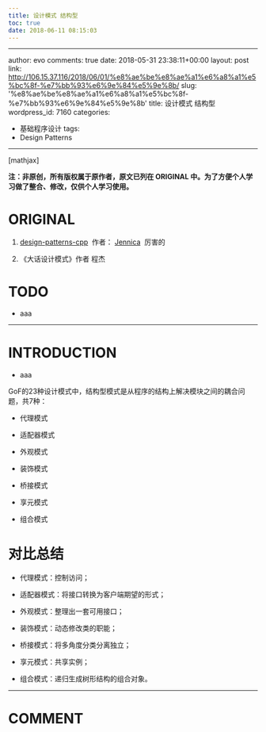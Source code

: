 ```yaml
---
title: 设计模式 结构型
toc: true
date: 2018-06-11 08:15:03
---
```

---
author: evo
comments: true
date: 2018-05-31 23:38:11+00:00
layout: post
link: http://106.15.37.116/2018/06/01/%e8%ae%be%e8%ae%a1%e6%a8%a1%e5%bc%8f-%e7%bb%93%e6%9e%84%e5%9e%8b/
slug: '%e8%ae%be%e8%ae%a1%e6%a8%a1%e5%bc%8f-%e7%bb%93%e6%9e%84%e5%9e%8b'
title: 设计模式 结构型
wordpress_id: 7160
categories:
- 基础程序设计
tags:
- Design Patterns
---

<!-- more -->

[mathjax]

**注：非原创，所有版权属于原作者，原文已列在 ORIGINAL 中。为了方便个人学习做了整合、修改，仅供个人学习使用。**


# ORIGINAL





 	
  1. [design-patterns-cpp](https://github.com/yogykwan/design-patterns-cpp)  作者： [Jennica](http://jennica.space/)  厉害的

 	
  2. 《大话设计模式》作者 程杰




# TODO





 	
  * aaa





* * *





# INTRODUCTION





 	
  * aaa










GoF的23种设计模式中，结构型模式是从程序的结构上解决模块之间的耦合问题，共7种：

 	
  * 代理模式

 	
  * 适配器模式

 	
  * 外观模式

 	
  * 装饰模式

 	
  * 桥接模式

 	
  * 享元模式

 	
  * 组合模式





# 对比总结





 	
  * 代理模式：控制访问；

 	
  * 适配器模式：将接口转换为客户端期望的形式；

 	
  * 外观模式：整理出一套可用接口；

 	
  * 装饰模式：动态修改类的职能；

 	
  * 桥接模式：将多角度分类分离独立；

 	
  * 享元模式：共享实例；

 	
  * 组合模式：递归生成树形结构的组合对象。












* * *





# COMMENT



